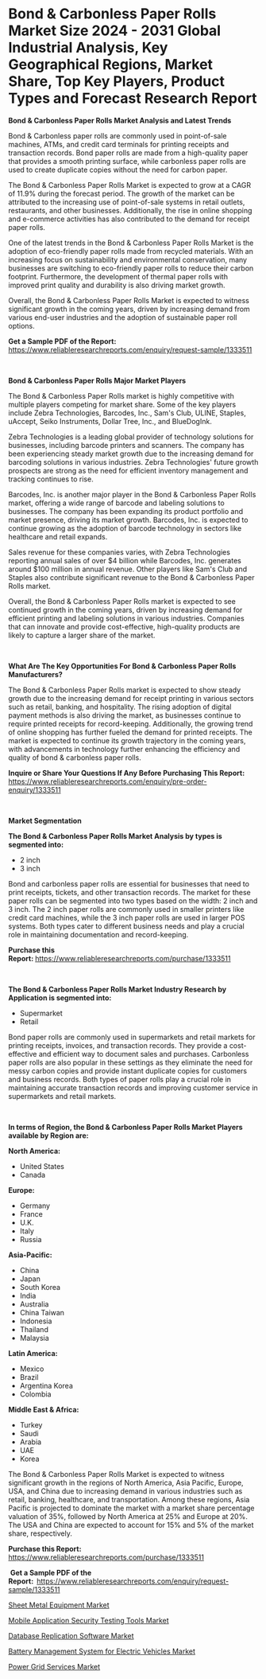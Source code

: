<p><h1>Bond & Carbonless Paper Rolls Market Size 2024 - 2031 Global Industrial Analysis, Key Geographical Regions, Market Share, Top Key Players, Product Types and Forecast Research Report</h1></p><p><strong>Bond & Carbonless Paper Rolls Market Analysis and Latest Trends</strong></p>
<p><p>Bond & Carbonless paper rolls are commonly used in point-of-sale machines, ATMs, and credit card terminals for printing receipts and transaction records. Bond paper rolls are made from a high-quality paper that provides a smooth printing surface, while carbonless paper rolls are used to create duplicate copies without the need for carbon paper.</p><p>The Bond & Carbonless Paper Rolls Market is expected to grow at a CAGR of 11.9% during the forecast period. The growth of the market can be attributed to the increasing use of point-of-sale systems in retail outlets, restaurants, and other businesses. Additionally, the rise in online shopping and e-commerce activities has also contributed to the demand for receipt paper rolls.</p><p>One of the latest trends in the Bond & Carbonless Paper Rolls Market is the adoption of eco-friendly paper rolls made from recycled materials. With an increasing focus on sustainability and environmental conservation, many businesses are switching to eco-friendly paper rolls to reduce their carbon footprint. Furthermore, the development of thermal paper rolls with improved print quality and durability is also driving market growth.</p><p>Overall, the Bond & Carbonless Paper Rolls Market is expected to witness significant growth in the coming years, driven by increasing demand from various end-user industries and the adoption of sustainable paper roll options.</p></p>
<p><strong>Get a Sample PDF of the Report:&nbsp;</strong> <a href="https://www.reliableresearchreports.com/enquiry/request-sample/1333511">https://www.reliableresearchreports.com/enquiry/request-sample/1333511</a></p>
<p>&nbsp;</p>
<p><strong>Bond & Carbonless Paper Rolls Major Market Players</strong></p>
<p><p>The Bond & Carbonless Paper Rolls market is highly competitive with multiple players competing for market share. Some of the key players include Zebra Technologies, Barcodes, Inc., Sam's Club, ULINE, Staples, uAccept, Seiko Instruments, Dollar Tree, Inc., and BlueDogInk.</p><p>Zebra Technologies is a leading global provider of technology solutions for businesses, including barcode printers and scanners. The company has been experiencing steady market growth due to the increasing demand for barcoding solutions in various industries. Zebra Technologies' future growth prospects are strong as the need for efficient inventory management and tracking continues to rise.</p><p>Barcodes, Inc. is another major player in the Bond & Carbonless Paper Rolls market, offering a wide range of barcode and labeling solutions to businesses. The company has been expanding its product portfolio and market presence, driving its market growth. Barcodes, Inc. is expected to continue growing as the adoption of barcode technology in sectors like healthcare and retail expands.</p><p>Sales revenue for these companies varies, with Zebra Technologies reporting annual sales of over $4 billion while Barcodes, Inc. generates around $100 million in annual revenue. Other players like Sam's Club and Staples also contribute significant revenue to the Bond & Carbonless Paper Rolls market.</p><p>Overall, the Bond & Carbonless Paper Rolls market is expected to see continued growth in the coming years, driven by increasing demand for efficient printing and labeling solutions in various industries. Companies that can innovate and provide cost-effective, high-quality products are likely to capture a larger share of the market.</p></p>
<p>&nbsp;</p>
<p><strong>What Are The Key Opportunities For Bond & Carbonless Paper Rolls Manufacturers?</strong></p>
<p><p>The Bond & Carbonless Paper Rolls market is expected to show steady growth due to the increasing demand for receipt printing in various sectors such as retail, banking, and hospitality. The rising adoption of digital payment methods is also driving the market, as businesses continue to require printed receipts for record-keeping. Additionally, the growing trend of online shopping has further fueled the demand for printed receipts. The market is expected to continue its growth trajectory in the coming years, with advancements in technology further enhancing the efficiency and quality of bond & carbonless paper rolls.</p></p>
<p><strong>Inquire or Share Your Questions If Any Before Purchasing This Report:</strong> <a href="https://www.reliableresearchreports.com/enquiry/pre-order-enquiry/1333511">https://www.reliableresearchreports.com/enquiry/pre-order-enquiry/1333511</a></p>
<p>&nbsp;</p>
<p><strong>Market Segmentation</strong></p>
<p><strong>The Bond & Carbonless Paper Rolls Market Analysis by types is segmented into:</strong></p>
<p><ul><li>2 inch</li><li>3 inch</li></ul></p>
<p><p>Bond and carbonless paper rolls are essential for businesses that need to print receipts, tickets, and other transaction records. The market for these paper rolls can be segmented into two types based on the width: 2 inch and 3 inch. The 2 inch paper rolls are commonly used in smaller printers like credit card machines, while the 3 inch paper rolls are used in larger POS systems. Both types cater to different business needs and play a crucial role in maintaining documentation and record-keeping.</p></p>
<p><strong>Purchase this Report:&nbsp;</strong><a href="https://www.reliableresearchreports.com/purchase/1333511">https://www.reliableresearchreports.com/purchase/1333511</a></p>
<p>&nbsp;</p>
<p><strong>The Bond & Carbonless Paper Rolls Market Industry Research by Application is segmented into:</strong></p>
<p><ul><li>Supermarket</li><li>Retail</li></ul></p>
<p><p>Bond paper rolls are commonly used in supermarkets and retail markets for printing receipts, invoices, and transaction records. They provide a cost-effective and efficient way to document sales and purchases. Carbonless paper rolls are also popular in these settings as they eliminate the need for messy carbon copies and provide instant duplicate copies for customers and business records. Both types of paper rolls play a crucial role in maintaining accurate transaction records and improving customer service in supermarkets and retail markets.</p></p>
<p>&nbsp;</p>
<p><strong>In terms of Region, the Bond & Carbonless Paper Rolls Market Players available by Region are:</strong></p>
<p>
    <p> <strong> North America: </strong>
        <ul>
            <li>United States</li>
            <li>Canada</li>
        </ul>
        </p> 
    <p> <strong> Europe: </strong>
        <ul>
            <li>Germany</li>
            <li>France</li>
            <li>U.K.</li>
            <li>Italy</li>
            <li>Russia</li>
        </ul>
        </p> 
    <p> <strong> Asia-Pacific: </strong>
        <ul>
            <li>China</li>
            <li>Japan</li>
            <li>South Korea</li>
            <li>India</li>
            <li>Australia</li>
            <li>China Taiwan</li>
            <li>Indonesia</li>
            <li>Thailand</li>
            <li>Malaysia</li>
        </ul>
        </p> 
    <p> <strong> Latin America: </strong>
        <ul>
            <li>Mexico</li>
            <li>Brazil</li>
            <li>Argentina Korea</li>
            <li>Colombia</li>
        </ul>
        </p> 
    <p> <strong> Middle East & Africa: </strong>
        <ul>
            <li>Turkey</li>
            <li>Saudi</li>
            <li>Arabia</li>
            <li>UAE</li>
            <li>Korea</li>
        </ul>
    </p>
    </p>
<p><p>The Bond & Carbonless Paper Rolls Market is expected to witness significant growth in the regions of North America, Asia Pacific, Europe, USA, and China due to increasing demand in various industries such as retail, banking, healthcare, and transportation. Among these regions, Asia Pacific is projected to dominate the market with a market share percentage valuation of 35%, followed by North America at 25% and Europe at 20%. The USA and China are expected to account for 15% and 5% of the market share, respectively.</p></p>
<p><strong>Purchase this Report: </strong><a href="https://www.reliableresearchreports.com/purchase/1333511">https://www.reliableresearchreports.com/purchase/1333511</a></p>
<p>&nbsp;<strong>Get a Sample PDF of the Report:&nbsp;&nbsp;</strong><a href="https://www.reliableresearchreports.com/enquiry/request-sample/1333511">https://www.reliableresearchreports.com/enquiry/request-sample/1333511</a></p>
<p><strong></strong></p>
<p><p><a href="https://medium.com/@chiragreportprime1/sheet-metal-equipment-market-exploring-market-share-market-trends-and-future-growth-52327d114fab">Sheet Metal Equipment Market</a></p><p><a href="https://medium.com/@vrahul.reportprime/mobile-application-security-testing-tools-market-trends-and-market-analysis-forecasted-for-period-b37053075768">Mobile Application Security Testing Tools Market</a></p><p><a href="https://medium.com/@vrahul.reportprime/database-replication-software-market-share-evolution-and-market-growth-trends-2024-2031-752f2e79cee7">Database Replication Software Market</a></p><p><a href="https://medium.com/@avaalsop666/decoding-battery-management-system-for-electric-vehicles-market-metrics-market-share-trends-and-47b283267bdd">Battery Management System for Electric Vehicles Market</a></p><p><a href="https://medium.com/@chiragreportprime1/power-grid-services-market-furnishes-information-on-market-share-market-trends-and-market-growth-2530e292611a">Power Grid Services Market</a></p></p>